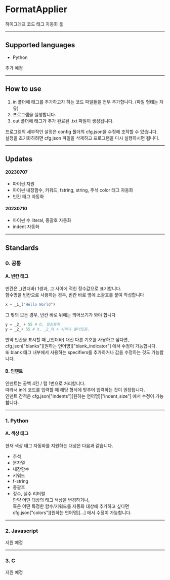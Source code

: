 # FormatApplier
하이그래프 코드 태그 자동화 툴  

---  

## Supported languages
* Python  
  
추가 예정  

---  

## How to use
1. in 폴더에 태그를 추가하고자 하는 코드 파일들을 전부 추가합니다. (파일 형태는 자유)  
2. 프로그램을 실행합니다.  
3. out 폴더에 태그가 추가 완료된 .txt 파일이 생성됩니다.  
  
프로그램의 세부적인 설정은 config 폴더의 cfg.json을 수정해 조작할 수 있습니다.  
설정을 초기화하려면 cfg.json 파일을 삭제하고 프로그램을 다시 실행하시면 됩니다.  

---  

## Updates
#### 20230707  
* 파이썬 지원  
* 파이썬 내장함수, 키워드, fstring, string, 주석 color 태그 자동화  
* 빈칸 태그 자동화  
#### 20230710
* 파이썬 수 literal, 중괄호 자동화
* indent 자동화

---  

## Standards
### 0. 공통
#### A. 빈칸 태그
빈칸은 _(언더바) 1쌍과, 그 사이에 적힌 정수값으로 표기합니다.  
함수명을 빈칸으로 사용하는 경우, 빈칸 바로 옆에 소괄호를 붙여 작성합니다  
```python
x = _1_("Hello World")
```  
그 밖의 모든 경우, 빈칸 바로 뒤에는 띄어쓰기가 와야 합니다  
```python
y = _2_ + 55 # O, 정상동작
y = _2_+ 55 # X, _2_와 + 사이가 붙어있음.
```
만약 빈칸을 표시할 때 _(언더바) 대신 다른 기호를 사용하고 싶다면,  
cfg.json["blanks"][원하는 언어명]["blank_indicator"] 에서 수정이 가능합니다.  
또 blank 태그 내부에서 사용하는 specifiers를 추가하거나 값을 수정하는 것도 가능합니다.  

#### B. 인덴트
인덴트는 공백 4칸 / 탭 1번으로 처리합니다.  
따라서 in에 코드를 입력할 때 해당 형식에 맞추어 입력하는 것이 권장됩니다.  
인덴트 간격은 cfg.json["indents"][원하는 언어명]["indent_size"] 에서 수정이 가능합니다.  

---  

### 1. Python
#### A. 색상 태그
현재 색상 태그 자동화를 지원하는 대상은 다음과 같습니다.  
* 주석
* 문자열
* 내장함수
* 키워드
* f-string
* 중괄호
* 정수, 실수 리터럴  
만약 어떤 대상의 태그 색상을 변경하거나,  
혹은 어떤 특정한 함수/키워드를 자동화 대상에 추가하고 싶다면  
cfg.json["colors"][원하는 언어명][...] 에서 수정이 가능합니다.  

---  

### 2. Javascript
지원 예정

---  

### 3. C
지원 예정
  

